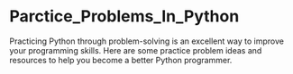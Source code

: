 # Parctice_Problems_In_Python

Practicing Python through problem-solving is an excellent way to improve your programming skills. Here are some practice problem ideas and resources to help you become a better Python programmer.
